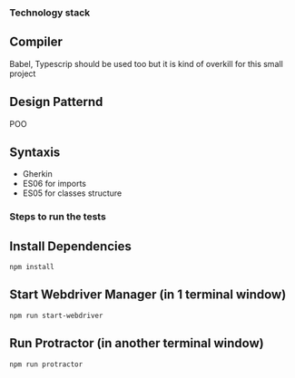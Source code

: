 ### Technology stack

## Compiler
Babel, Typescrip should be used too but it is kind of overkill for this small project

## Design Patternd
POO

## Syntaxis
* Gherkin
* ES06 for imports
* ES05 for classes structure

### Steps to run the tests

## Install Dependencies

```
npm install
```

## Start Webdriver Manager (in 1 terminal window)

```
npm run start-webdriver
```


## Run Protractor (in another terminal window)

```
npm run protractor
```


